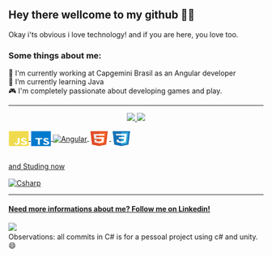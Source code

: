 ## Hey there wellcome to my github 👨‍💻

<p>Okay i'ts obvious i love technology! and if you are here, you love too.</p> 

<h3>Some things about me: </h3>
<span>🔭 I'm currently working at Capgemini Brasil as an Angular developer</span><br>
<span>🌱 I’m currently learning Java</span><br>
<span>🎮 I'm completely passionate about developing games and play.</span>

<hr>
<div align="center">
  <a href="https://github.com/afernandes97">
  <img height="180em" src="https://github-readme-stats.vercel.app/api?username=afernandes97&show_icons=true&theme=dracula&include_all_commits=true&count_private=true"/>
  <img height="180em" src="https://github-readme-stats.vercel.app/api/top-langs/?username=afernandes97&layout=compact&langs_count=7&theme=dracula"/>
</div>
  
<div style="display: inline_block"><br>
  <img align="center" alt="Js" height="30" width="40" src="https://raw.githubusercontent.com/devicons/devicon/master/icons/javascript/javascript-plain.svg">
  <img align="center" alt="Ts" height="30" width="40" src="https://raw.githubusercontent.com/devicons/devicon/master/icons/typescript/typescript-plain.svg">
  <img align="center" alt="Angular" src="https://img.shields.io/badge/Angular-DD0031?style=for-the-badge&logo=angular&logoColor=white">
  <img align="center" alt="HTML" height="30" width="40" src="https://raw.githubusercontent.com/devicons/devicon/master/icons/html5/html5-original.svg">
  <img align="center" alt="CSS" height="30" width="40" src="https://raw.githubusercontent.com/devicons/devicon/master/icons/css3/css3-original.svg">
    <br><br>
    <div>
    <p>and Studing now</p>
      <img align="center" alt="Csharp" height="30" width="40" src="https://img.shields.io/badge/Java-ED8B00?style=for-the-badge&logo=java&logoColor=white">
    </div>
</div>
  <hr>
  
<div> 
  <h4>Need more informations about me? Follow me on Linkedin!</h4>
  <a href="https://www.linkedin.com/in/andr%C3%A9-fernandes-2b4a31143/" target="_blank"><img src="https://img.shields.io/badge/-LinkedIn-%230077B5?style=for-the-badge&logo=linkedin&logoColor=white" target="_blank"></a> 
</div>
  
  <div>
    <span>Observations: all commits in C# is for a pessoal project using c# and unity. 😄</span>
  </div>


